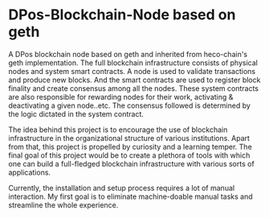 # DPos-Blockchain-Node based on geth
A DPos blockchain node based on geth and inherited from heco-chain's geth implementation. The full blockchain infrastructure consists of physical nodes and system smart contracts. 
A node is used to validate transactions and produce new blocks. And the smart contracts are used to register block finality and create consensus among all the nodes. These system contracts are also responsible for rewarding nodes for their work, activating & deactivating a given node..etc. The consensus followed is determined by the logic dictated in the system contract. 

The idea behind this project is to encourage the use of blockchain infrastructure in the organizational structure of various institutions. Apart from that, this project is propelled by curiosity and a learning temper. The final goal of this project would be to create a plethora of tools with which one can build a full-fledged blockchain infrastructure with various sorts of applications.

Currently, the installation and setup process requires a lot of manual interaction. My first goal is to eliminate machine-doable manual tasks and streamline the whole experience. 

